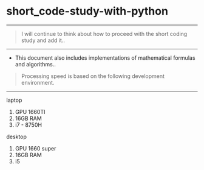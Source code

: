# short_code-study-with-python
---
> I will continue to think about how to proceed with the short coding study and add it..
---
- This document also includes implementations of mathematical formulas and algorithms..



> Processing speed is based on the following development environment.
---
laptop
1. GPU 1660TI
2. 16GB RAM
3. i7 - 8750H

desktop
1. GPU 1660 super
2. 16GB RAM
3. i5
